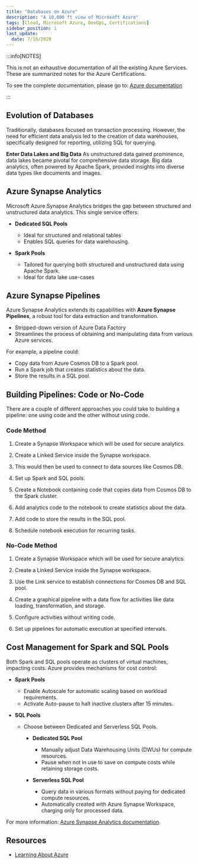 ```yaml
---
title: "Databases on Azure"
description: "A 10,000 ft view of Microsoft Azure"
tags: [Cloud, Microsoft Azure, DevOps, Certifications]
sidebar_position: 1
last_update:
  date: 7/18/2020
---
```


:::info[NOTES]

This is not an exhaustive documentation of all the existing Azure Services. These are summarized notes for the Azure Certifications.

To see the complete documentation, please go to: [Azure documentation](https://learn.microsoft.com/en-us/azure/?product=popular)

:::


## Evolution of Databases 

Traditionally, databases focused on transaction processing. However, the need for efficient data analysis led to the creation of data warehouses, specifically designed for reporting, utilizing SQL for querying.

**Enter Data Lakes and Big Data**
As unstructured data gained prominence, data lakes became pivotal for comprehensive data storage. Big data analytics, often powered by Apache Spark, provided insights into diverse data types like documents and images.

  

## Azure Synapse Analytics

Microsoft Azure Synapse Analytics bridges the gap between structured and unstructured data analytics. This single service offers:

- **Dedicated SQL Pools**
  - Ideal for structured and relational tables
  - Enables SQL queries for data warehousing.

- **Spark Pools**
  - Tailored for querying both structured and unstructured data using Apache Spark.
  - Ideal for data lake use-cases

##  Azure Synapse Pipelines 

Azure Synapse Analytics extends its capabilities with **Azure Synapse Pipelines**, a robust tool for data extraction and transformation. 
- Stripped-down version of Azure Data Factory
- Streamlines the process of obtaining and manipulating data from various Azure services.

For example, a pipeline could:
- Copy data from Azure Cosmos DB to a Spark pool.
- Run a Spark job that creates statistics about the data. 
- Store the results in a SQL pool.  


## Building Pipelines: Code or No-Code

There are a couple of different approaches you could take to building a pipeline: one using code and the other without using code.

### Code Method

1. Create a Synapse Workspace which will be used for secure analytics.

2. Create a Linked Service inside the Synapse workspace.

3. This would then be used to connect to data sources like Cosmos DB.

3. Set up Spark and SQL pools.

4. Create a Notebook containing code that copies data from Cosmos DB to the Spark cluster. 

5. Add analytics code to the notebook to create statistics about the data. 

6. Add code to store the results in the SQL pool. 

5. Schedule notebook execution for recurring tasks.

### No-Code Method

1. Create a Synapse Workspace which will be used for secure analytics.

2. Create a Linked Service inside the Synapse workspace.

3. Use the Link service to establish connections for Cosmos DB and SQL pool.

4. Create a graphical pipeline with a data flow for activities like data loading, transformation, and storage.

5. Configure activities without writing code.

6. Set up pipelines for automatic execution at specified intervals.

  


## Cost Management for Spark and SQL Pools

Both Spark and SQL pools operate as clusters of virtual machines, impacting costs. Azure provides mechanisms for cost control:

- **Spark Pools**
  - Enable Autoscale for automatic scaling based on workload requirements.
  - Activate Auto-pause to halt inactive clusters after 15 minutes.

- **SQL Pools**
  - Choose between Dedicated and Serverless SQL Pools.

    - **Dedicated SQL Pool**
      - Manually adjust Data Warehousing Units (DWUs) for compute resources.
      - Pause when not in use to save on compute costs while retaining storage costs.

    - **Serverless SQL Pool**
      - Query data in various formats without paying for dedicated compute resources.
      - Automatically created with Azure Synapse Workspace, charging only for processed data.

For more information: [Azure Synapse Analytics documentation](https://docs.microsoft.com/en-us/azure/synapse-analytics/).

## Resources 

- [Learning About Azure](https://cloudacademy.com/learning-paths/learning-about-azure-5663/)
